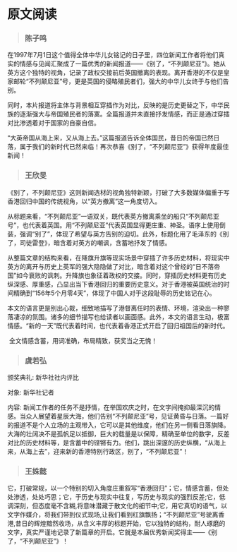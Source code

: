 # 原文阅读

> ### 陈子鸣

​        在1997年7月1日这个值得全体中华儿女铭记的日子里，四位新闻工作者将他们真实的情感与见闻汇聚成了一篇优秀的新闻报道——《别了，“不列颠尼亚”》。她从英方这个独特的视角，记录了政权交接前后英国撤离的表现。离开香港的不仅是皇家邮轮“不列颠尼亚”号，更是英国的侵略殖民者们，强大的中华儿女终于与他们告别。

​        同时，本片报道将主体与背景相互穿插作为对比，反映的是历史更替之下，中华民族的逐渐强大与帝国殖民者的落寞。全篇报道并未直接抒发情感，而正是通过穿插对比渗透着对于国家的自豪自信。

​      “大英帝国从海上来，又从海上去。”这篇报道告诉全体国民，昔日的帝国已然日落，属于我们的新时代已然来临！再次恭喜《别了，“不列颠尼亚”》获得年度最佳新闻！

> ### 王欣旻

​      《别了，不列颠尼亚》这则新闻选材的视角独特新颖，打破了大多数媒体偏重于写香港回归中国的传统视角，以“英方撤离”这一角度切入。

​       从标题来看，“不列颠尼亚”一语双关，既代表英方撤离乘坐的船只“不列颠尼亚号”，也代表着英国。用“不列颠尼亚”代表英国显得更庄重、神圣。语序上使用倒装，强调“别了”，体现了希望与英方告别的迫切。此外，标题化用了毛泽东的《别了，司徒雷登》，暗含着对英方的嘲讽，含蓄地抒发了情感。

​        从整篇文章的结构来看，在降旗升旗等现实场景中穿插了许多历史材料，将现实中英方的离开与历史上英军的强大隐隐做了对比，暗含着对这个曾经的“日不落帝国”如今衰败的讽刺。升降旗也象征着政权的交接。同时，穿插历史材料更有历史纵深感、厚重感，凸显出当下香港回归的重要历史意义。对于香港被英国统治的时间精确到“156年5个月零4天”，体现了中国人对于这段耻辱的历史铭记在心。 

​        本文的语言更是别出心裁，细致地描写了港督离任时的表情、环境，渲染出一种寥落凄凉的氛围。诸多的细节描写也给读者以画面感。此外，本文的语言生动，极富情感。“新的一天”既代表着时间，也代表着香港正式开启了回归祖国后的新时代。

​        全文情感含蓄，用词准确，布局精致，获奖当之无愧！

> ### 虞若弘

颁奖典礼: 新华社社内评比

对象: 新华社记者

内容: 新闻工作者的任务不是抒情，在举国欢庆之时，在文字间掩抑最深沉的情感。当众人展望着星辰大海，他们告别“不列颠尼亚”号，见证黄昏与日落。一篇好的报道不是个人立场的主观带入，它可以是其他维度，他们在另一侧看日落旗降。大海的壮阔决不是孤帆足以抵御，巨大的载量是以保障，精确至单位的数字，反差对比的历史材料等，是含蓄中的铿锵有力。他们，跳出深邃的历史纵横，“从海上来，从海上去”，迎来新的香港特别行政区，别了，“不列颠尼亚”！

> ### 王姝懿

​        它，打破常规，以一个特别的切入角度庄重叙写“香港回归”；它，情感含蓄，但处处渗透，处处巧思；它，于历史与现实中往复，写历史与现实的强烈反差;它，低调深刻，但态度毫不含糊,将意味潜藏于散文化的细节中;它，用它真切的语气，以文字作媒介，将我们带到仪式现场,让我们看到红旗飘扬；“不列颠尼亚”号驶离香港,昔日的辉煌黯然收场，从含义丰厚的标题开始，它以独特的结构，耐人琢磨的文字，真实严谨地记录了新篇章的开启。它就是本届优秀新闻奖得主——《别了，“不列颠尼亚”》！

